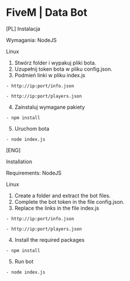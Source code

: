 # FiveM | Data Bot

[PL]
Instalacja

Wymagania:
  NodeJS

Linux
  1. Stwórz folder i wypakuj pliki bota.
  2. Uzupełnij token bota w pliku config.json.
  3. Podmień linki w pliku index.js  
  
    - http://ip:port/info.json
    
    - http://ip:port/players.json
  4. Zainstaluj wymagane pakiety
  
    - npm install
  5. Uruchom bota
  
    - node index.js
  
  [ENG]
  
 Installation
 
 Requirements:
  NodeJS

Linux
  1. Create a folder and extract the bot files.
  2. Complete the bot token in the file config.json.
  3. Replace the links in the file index.js
  
    - http://ip:port/info.json
    
    - http://ip:port/players.json
  4. Install the required packages
  
    - npm install
  5. Run bot
  
    - node index.js
